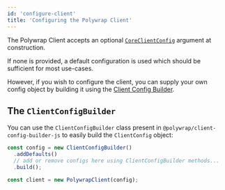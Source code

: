 ```yaml
---
id: 'configure-client'
title: 'Configuring the Polywrap Client'
---
```


The Polywrap Client accepts an optional [`CoreClientConfig`](https://github.com/polywrap/toolchain/blob/origin-0.10/packages/js/core/src/types/CoreClient.ts#L12) argument at construction.

If none is provided, a default configuration is used which should be sufficient for most use-cases.

However, if you wish to configure the client, you can supply your own config object by building it using the [Client Config Builder](https://github.com/polywrap/javascript-client/tree/origin-dev/packages/client-config-builder).

## The `ClientConfigBuilder`

You can use the `ClientConfigBuilder` class present in `@polywrap/client-config-builder-js` to easily build the `ClientConfig` object:

```typescript
const config = new ClientConfigBuilder()
  .addDefaults()
  // add or remove configs here using ClientConfigBuilder methods...
  .build();

const client = new PolywrapClient(config);
```
